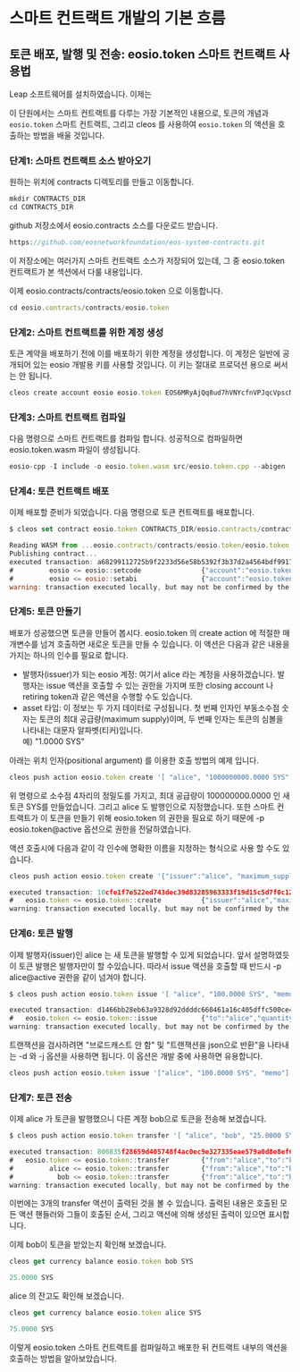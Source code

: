 # 스마트 컨트랙트 개발의 기본 흐름

## 토큰 배포, 발행 및 전송: eosio.token 스마트 컨트랙트 사용법

Leap 소프트웨어를 설치하였습니다. 이제는&#x20;

이 단원에서는 스마트 컨트랙트를 다루는 가장 기본적인 내용으로, 토큰의 개념과 `eosio.token` 스마트 컨트랙트, 그리고 cleos 를 사용하여 `eosio.token` 의 액션을 호출하는 방법을 배울 것입니다.

### 단계1: 스마트 컨트랙트 소스 받아오기

원하는 위치에 contracts 디렉토리를 만들고 이동합니다.

```jsx
mkdir CONTRACTS_DIR
cd CONTRACTS_DIR
```

github 저장소에서 eosio.contracts 소스를 다운로드 받습니다.

```jsx
https://github.com/eosnetworkfoundation/eos-system-contracts.git
```

이 저장소에는 여러가지 스마트 컨트랙트 소스가 저장되어 있는데, 그 중 eosio.token 컨트랙트가 본 섹션에서 다룰 내용입니다.

이제 eosio.contracts/contracts/eosio.token 으로 이동합니다.

```jsx
cd eosio.contracts/contracts/eosio.token
```

### 단계2: 스마트 컨트랙트를 위한 계정 생성

토큰 계약을 배포하기 전에 이를 배포하기 위한 계정을 생성합니다. 이 계정은 일반에 공개되어 있는 eosio 개발용 키를 사용할 것입니다. 이 키는 절대로 프로덕션 용으로 써서는 안 됩니다.

```jsx
cleos create account eosio eosio.token EOS6MRyAjQq8ud7hVNYcfnVPJqcVpscN5So8BhtHuGYqET5GDW5CV
```

### 단계3: 스마트 컨트랙트 컴파일

다음 명령으로 스마트 컨트랙트를 컴파일 합니다. 성공적으로 컴파일하면 eosio.token.wasm 파일이 생성됩니다.

```jsx
eosio-cpp -I include -o eosio.token.wasm src/eosio.token.cpp --abigen
```

### 단계4: 토큰 컨트랙트 배포

이제 배포할 준비가 되었습니다. 다음 명령으로 토큰 컨트랙트를 배포합니다.

```jsx
$ cleos set contract eosio.token CONTRACTS_DIR/eosio.contracts/contracts/eosio.token --abi eosio.token.abi -p eosio.token@active

Reading WASM from ...eosio.contracts/contracts/eosio.token/eosio.token.wasm...
Publishing contract...
executed transaction: a68299112725b9f2233d56e58b5392f3b37d2a4564bdf99172152c21c7dc323f  6984 bytes  6978 us
#         eosio <= eosio::setcode               {"account":"eosio.token","vmtype":0,"vmversion":0,"code":"0061736d0100000001a0011b60000060017e006002...
#         eosio <= eosio::setabi                {"account":"eosio.token","abi":"0e656f73696f3a3a6162692f312e310008076163636f756e7400010762616c616e63...
warning: transaction executed locally, but may not be confirmed by the network yet         ]
```

### 단계5: 토큰 만들기

배포가 성공했으면 토큰을 만들어 봅시다. eosio.token 의 create action 에 적절한 매개변수를 넘겨 호출하면 새로운 토큰을 만들 수 있습니다. 이 액션은 다음과 같은 내용을 가지는 하나의 인수를 필요로 합니다.

* 발행자(issuer)가 되는 eosio 계정: 여기서 alice 라는 계정을 사용하겠습니다. 발행자는 issue 액션을 호출할 수 있는 권한을 가지며 또한 closing account 나 retiring token과 같은 액션을 수행할 수도 있습니다.
* asset 타입:  이 정보는 두 가지 데이터로 구성됩니다. 첫 번째 인자인 부동소수점 숫자는 토큰의 최대 공급량(maximum supply)이며, 두 번째 인자는 토큰의 심볼을 나타내는 대문자 알파벳(티커)입니다. \
  예) "1.0000 SYS"

아래는 위치 인자(positional argument) 를 이용한 호출 방법의 예제 입니다.

```jsx
cleos push action eosio.token create '[ "alice", "1000000000.0000 SYS"]' -p eosio.token@active
```

위 명령으로 소수점 4자리의 정밀도를 가지고, 최대 공급량이 100000000.0000 인 새 토큰 SYS를 만들었습니다. 그리고 alice 도 발행인으로 지정했습니다. 또한 스마트 컨트랙트가 이 토큰을 만들기 위해 eosio.token 의 권한을 필요로 하기 때문에 -p eosio.token@active 옵션으로 권한을 전달하였습니다.

액션 호출시에 다음과 같이 각 인수에 명확한 이름을 지정하는 형식으로 사용 할 수도 있습니다.

```jsx
cleos push action eosio.token create '{"issuer":"alice", "maximum_supply":"1000000000.0000 SYS"}' -p eosio.token@active

executed transaction: 10cfe1f7e522ed743dec39d83285963333f19d15c5d7f0c120b7db652689a997  120 bytes  1864 us
#   eosio.token <= eosio.token::create          {"issuer":"alice","maximum_supply":"1000000000.0000 SYS"}
warning: transaction executed locally, but may not be confirmed by the network yet         ]
```

### 단계6: 토큰 발행

이제 발행자(issuer)인 alice 는 새 토큰을 발행할 수 있게 되었습니다. 앞서 설명하였듯이 토큰 발행은 발행자만이 할 수있습니다. 따라서 issue 액션을 호출할 때 반드시 -p alice@active 권한을 같이 넘겨야 합니다.

```jsx
$ cleos push action eosio.token issue '[ "alice", "100.0000 SYS", "memo" ]' -p alice@active

executed transaction: d1466bb28eb63a9328d92ddddc660461a16c405dffc500ce4a75a10aa173347a  128 bytes  205 us
#   eosio.token <= eosio.token::issue           {"to":"alice","quantity":"100.0000 SYS","memo":"memo"}
warning: transaction executed locally, but may not be confirmed by the network yet         ]
```

트랜잭션을 검사하려면 "브로드캐스트 안 함" 및 "트랜잭션을 json으로 반환"을 나타내는 -d 와 -j 옵션을 사용하면 됩니다. 이 옵션은 개발 중에 사용하면 유용합니다.

```jsx
cleos push action eosio.token issue '["alice", "100.0000 SYS", "memo"]' -p alice@active -d -j
```

### 단계7: 토큰 전송

이제 alice 가 토큰을 발행했으니 다른 계정 bob으로 토큰을 전송해 보겠습니다.

```jsx
$ cleos push action eosio.token transfer '[ "alice", "bob", "25.0000 SYS", "m" ]' -p alice@active

executed transaction: 800835f28659d405748f4ac0ec9e327335eae579a0d8e8ef6330e78c9ee1b67c  128 bytes  1073 us
#   eosio.token <= eosio.token::transfer        {"from":"alice","to":"bob","quantity":"25.0000 SYS","memo":"m"}
#         alice <= eosio.token::transfer        {"from":"alice","to":"bob","quantity":"25.0000 SYS","memo":"m"}
#           bob <= eosio.token::transfer        {"from":"alice","to":"bob","quantity":"25.0000 SYS","memo":"m"}
warning: transaction executed locally, but may not be confirmed by the network yet         ]
```

이번에는 3개의 transfer 액션이 출력된 것을 볼 수 있습니다. 출력된 내용은 호출된 모든 액션 핸들러와 그들이 호출된 순서, 그리고 액션에 의해 생성된 출력이 있으면 표시합니다.

이제 bob이 토큰을 받았는지 확인해 보겠습니다.

```jsx
cleos get currency balance eosio.token bob SYS

25.0000 SYS
```

alice 의 잔고도 확인해 보겠습니다.

```jsx
cleos get currency balance eosio.token alice SYS

75.0000 SYS
```

이렇게 eosio.token 스마트 컨트랙트를 컴파일하고 배포한 뒤 컨트랙트 내부의 액션을 호출하는 방법을 알아보았습니다.
